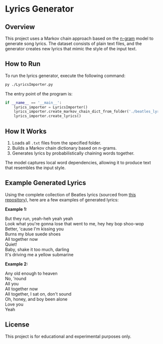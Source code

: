# Lyrics Generator

## Overview

This project uses a Markov chain approach based on the [n-gram](https://en.wikipedia.org/wiki/N-gram) model to generate song lyrics. The dataset consists of plain text files, and the generator creates new lyrics that mimic the style of the input text.

## How to Run

To run the lyrics generator, execute the following command:
```bash
py ./LyricsImporter.py
```
The entry point of the program is:

```python
if __name__ == '__main__':
    lyrics_importer = LyricsImporter()
    lyrics_importer.create_markov_chain_dict_from_folder('./beatles_lyrics')
    lyrics_importer.create_lyrics()
```

## How It Works

1. Loads all `.txt` files from the specified folder.
2. Builds a Markov chain dictionary based on n-grams.
3. Generates lyrics by probabilistically chaining words together.

The model captures local word dependencies, allowing it to produce text that resembles the input style.

## Example Generated Lyrics

Using the complete collection of Beatles lyrics (sourced from [this repository](https://github.com/tylerlewiscook/beatles-lyrics)), here are a few examples of generated lyrics:

**Example 1:**

But they run, yeah-heh yeah yeah  
Look what you're gonna lose that went to me, hey hey bop shoo-wop  
Better, 'cause I'm kissing you  
Burns my blue suede shoes  
All together now  
Quiet!  
Baby, shake it too much, darling  
It's driving me a yellow submarine

**Example 2:**

Any old enough to heaven  
No, 'round  
All you  
All together now  
All together, I sat on, don't sound  
Oh, honey, and boy been alone  
Love you  
Yeah

## License

This project is for educational and experimental purposes only.
